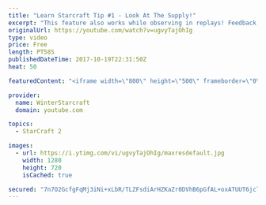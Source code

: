 ```yaml
---
title: "Learn Starcraft Tip #1 - Look At The Supply!"
excerpt: "This feature also works while observing in replays! Feedback and tip suggestions are appreciated :)"
originalUrl: https://youtube.com/watch?v=ugvyTajOhIg
type: video
price: Free
length: PT58S
publishedDateTime: 2017-10-19T22:31:50Z
heat: 50

featuredContent: "<iframe width=\"800\" height=\"500\" frameborder=\"0\" src=\"https://www.youtube.com/embed/ugvyTajOhIg\" allow=\"accelerometer; autoplay; encrypted-media; gyroscope; picture-in-picture\" allowfullscreen></iframe>"

provider:
  name: WinterStarcraft
  domain: youtube.com

topics:
  - StarCraft 2

images:
  - url: https://i.ytimg.com/vi/ugvyTajOhIg/maxresdefault.jpg
    width: 1280
    height: 720
    isCached: true

secured: "7n7O2GcfgFqMj3iNi+xLbR/TLZFsdiArHZKaZr0DVhB6pGfAL+oxATUUT6jcldNrJVGxZ+rcEzEGx3pDQU6t1kvvUf2JOGCZj36KIyS/5koKx6OpRxfSfXxyrZwneuS1phCXgUXd3Zvl9RWZPGPNgKHKlV1taxp9hZsea7Tf/YaCeBR92o8dR+KOoHACx18xnFUOyZv1U55zGwJHiJ3sGLbzeyQtCFUWytnpmOMkSnqTNYSMdqyt2x+pzcinUS/G4eEHK4vHRSVHAMyoFACTcQ/glyAW4Y3IJdo1v0UwAH5frvqXJUfMGWDzxPDjxFcNxyq2PO0KB6KbLDA0Sq1IG1bzgXgq3HZlYA+BdnPRQcHIZ8DV8UMUxOx3RX8NPHEdZQ6MQk24tngYMAOF0GJFTQI5NC5Pxr6AR98m+roFA54=;Cvm7jW5mnlj9rFonoMUGXQ=="
---
```


